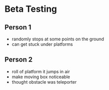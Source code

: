 # Beta Testing

## Person 1
- randomly stops at some points on the ground
- can get stuck under platforms


## Person 2
-  roll of platform it jumps in air 
- make moving box noticeable
- thought obstacle was teleporter

